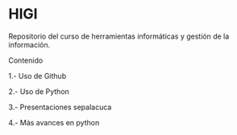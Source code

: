 # HIGI
Repositorio del curso de herramientas informáticas y gestión de la información.

Contenido

1.- Uso de Github

2.- Uso de Python

3.- Presentaciones sepalacuca

4.- Más avances en python
